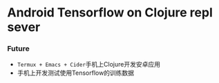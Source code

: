 # Android Tensorflow on Clojure repl sever

### Future
* `Termux + Emacs + Cider`手机上Clojure开发安卓应用
* 手机上开发测试使用Tensorflow的训练数据
